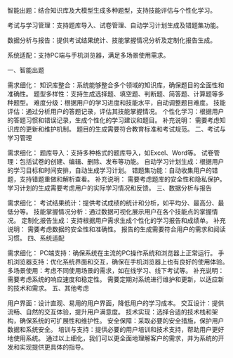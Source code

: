 智能出题：结合知识库及大模型生成多种题型，支持技能评估与个性化学习。

考试与学习管理：支持题库导入、试卷管理、自动学习计划生成及错题集功能。

数据分析与报告：提供考试结果统计、技能掌握情况分析及定制化报告生成。  

系统适配：支持PC端与手机浏览器，满足多场景使用需求。



一、智能出题

需求细化：
知识库整合：系统能够整合多个领域的知识库，确保题目的全面性和准确性。
题型多样性：支持生成选择题、填空题、判断题、简答题、计算题等多种题型。
难度分级：根据用户的学习进度和技能水平，自动调整题目难度。
技能评估：通过分析用户的答题记录，评估其技能掌握情况。
个性化学习：根据用户的答题习惯和错误记录，生成个性化的学习建议和题目。
补充说明：
需要考虑知识库的更新和维护机制。
题目的生成需要符合教育标准和考试规范。
二、考试与学习管理

需求细化：
题库导入：支持多种格式的题库导入，如Excel、Word等。
试卷管理：包括试卷的创建、编辑、删除、发布等功能。
自动学习计划生成：根据用户的学习目标和时间安排，自动生成学习计划。
错题集功能：自动收集用户的错题，支持错题重做和解析查看。
补充说明：
需要考虑题库的安全性和隐私保护。
学习计划的生成需要考虑用户的实际学习情况和反馈。
三、数据分析与报告

需求细化：
考试结果统计：提供考试成绩的统计和分析，如平均分、最高分、最低分等。
技能掌握情况分析：通过数据可视化展示用户在各个技能点的掌握情况。
定制化报告生成：支持根据用户需求生成个性化的学习报告和成绩单。
补充说明：
需要考虑数据的安全性和准确性。
报告的生成需要符合用户的需求和阅读习惯。
四、系统适配

需求细化：
PC端支持：确保系统在主流的PC操作系统和浏览器上正常运行。
手机浏览器支持：优化系统界面和交互，确保在手机浏览器上也有良好的使用体验。
多场景使用：考虑不同使用场景的需求，如在线学习、线下考试等。
补充说明：
需要考虑系统的响应速度和稳定性。
需要定期对系统进行维护和更新，以适应新的技术和需求。
五、其他考虑

用户界面：设计直观、易用的用户界面，降低用户的学习成本。
交互设计：提供流畅、自然的交互体验，提升用户满意度。
技术实现：选择合适的技术栈和架构，确保系统的可扩展性和维护性。
安全保障：采取必要的安全措施，保护用户数据和系统安全。
培训与支持：提供必要的用户培训和技术支持，帮助用户更好地使用系统。
通过以上细化，我们可以更全面地理解客户的需求，并为系统的开发和实现提供更具体的指导。
